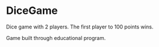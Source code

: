 # DiceGame
Dice game with 2 players. The first player to 100 points wins.

Game built through educational program.

